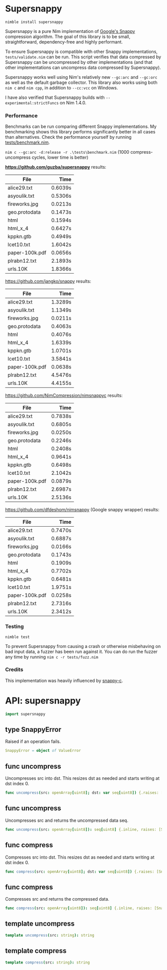 # Supersnappy

`nimble install supersnappy`

Supersnappy is a pure Nim implementation of [Google's Snappy](https://github.com/google/snappy) compression algorithm. The goal of this library is to be small, straightforward, dependency-free and highly performant.

To ensure Supersnappy is compatible with other Snappy implementations, `tests/validate.nim` can be run. This script verifies that data compressed by Supersnappy can be uncompressed by other implementations (and that other implementations can uncompress data compressed by Supersnappy).

Supersnappy works well using Nim's relatively new `--gc:arc` and `--gc:orc` as well as the default garbage collector. This library also works using both `nim c` and `nim cpp`, in addition to `--cc:vcc` on Windows.

I have also verified that Supersnappy builds with `--experimental:strictFuncs` on Nim 1.4.0.

### Performance

Benchmarks can be run comparing different Snappy implementations. My benchmarking shows this library performs significantly better in all cases than alternatives. Check the performance yourself by running [tests/benchmark.nim](https://github.com/guzba/supersnappy/blob/master/tests/benchmark.nim).

`nim c --gc:arc -d:release -r .\tests\benchmark.nim` (1000 compress-uncompress cycles, lower time is better)

**https://github.com/guzba/supersnappy** results:

File | Time
--- | ---:
alice29.txt | 0.6039s
asyoulik.txt | 0.5306s
fireworks.jpg | 0.0213s
geo.protodata | 0.1473s
html | 0.1594s
html_x_4 | 0.6427s
kppkn.gtb | 0.4949s
lcet10.txt | 1.6042s
paper-100k.pdf | 0.0656s
plrabn12.txt | 2.1893s
urls.10K | 1.8366s

https://github.com/jangko/snappy results:

File | Time
--- | ---:
alice29.txt | 1.3289s
asyoulik.txt | 1.1349s
fireworks.jpg | 0.0211s
geo.protodata | 0.4063s
html | 0.4076s
html_x_4 | 1.6339s
kppkn.gtb | 1.0701s
lcet10.txt | 3.5841s
paper-100k.pdf | 0.0638s
plrabn12.txt | 4.5476s
urls.10K | 4.4155s


https://github.com/NimCompression/nimsnappyc results:

File | Time
--- | ---:
alice29.txt | 0.7838s
asyoulik.txt | 0.6805s
fireworks.jpg | 0.0250s
geo.protodata | 0.2246s
html | 0.2408s
html_x_4 | 0.9641s
kppkn.gtb | 0.6498s
lcet10.txt | 2.1042s
paper-100k.pdf | 0.0879s
plrabn12.txt | 2.6987s
urls.10K | 2.5136s

https://github.com/dfdeshom/nimsnappy (Google snappy wrapper) results:

File | Time
--- | ---:
alice29.txt | 0.7470s
asyoulik.txt | 0.6887s
fireworks.jpg | 0.0166s
geo.protodata | 0.1743s
html | 0.1909s
html_x_4 | 0.7702s
kppkn.gtb | 0.6481s
lcet10.txt | 1.9751s
paper-100k.pdf | 0.0258s
plrabn12.txt | 2.7316s
urls.10K | 2.3412s

### Testing
`nimble test`

To prevent Supersnappy from causing a crash or otherwise misbehaving on bad input data, a fuzzer has been run against it. You can do run the fuzzer any time by running `nim c -r tests/fuzz.nim`

### Credits

This implementation was heavily influenced by [snappy-c](https://github.com/andikleen/snappy-c).

# API: supersnappy

```nim
import supersnappy
```

## **type** SnappyError

Raised if an operation fails.

```nim
SnappyError = object of ValueError
```

## **func** uncompress

Uncompresses src into dst. This resizes dst as needed and starts writing at dst index 0.

```nim
func uncompress(src: openArray[uint8]; dst: var seq[uint8]) {.raises: [SnappyError].}
```

## **func** uncompress

Uncompresses src and returns the uncompressed data seq.

```nim
func uncompress(src: openArray[uint8]): seq[uint8] {.inline, raises: [SnappyError].}
```

## **func** compress

Compresses src into dst. This resizes dst as needed and starts writing at dst index 0.

```nim
func compress(src: openArray[uint8]; dst: var seq[uint8]) {.raises: [SnappyError].}
```

## **func** compress

Compresses src and returns the compressed data.

```nim
func compress(src: openArray[uint8]): seq[uint8] {.inline, raises: [SnappyError].}
```

## **template** uncompress


```nim
template uncompress(src: string): string
```

## **template** compress


```nim
template compress(src: string): string
```
